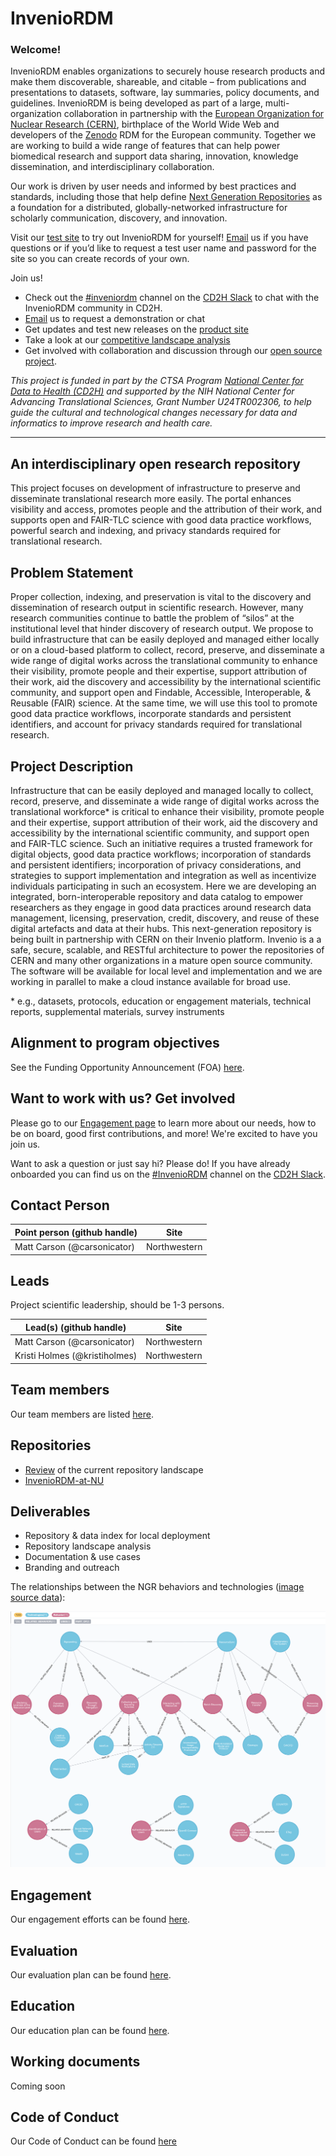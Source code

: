 # InvenioRDM

### Welcome!

InvenioRDM enables organizations to securely house research products and make them discoverable, shareable, and citable – from publications and presentations to datasets, software, lay summaries, policy documents, and guidelines. InvenioRDM is being developed as part of a large, multi-organization collaboration in partnership with the [European Organization for Nuclear Research (CERN)](https://home.cern/), birthplace of the World Wide Web and developers of the [Zenodo](https://zenodo.org/) RDM for the European community. Together we are working to build a wide range of features that can help power biomedical research and support data sharing, innovation, knowledge dissemination, and interdisciplinary collaboration.

Our work is driven by user needs and informed by best practices and standards, including those that help define [Next Generation Repositories](http://ngr.coar-repositories.org/) as a foundation for a distributed, globally-networked infrastructure for scholarly communication, discovery, and innovation. 

Visit our [test site](http://bit.ly/inveniordm-at-nu) to try out InvenioRDM for yourself! [Email](mailto:invenioRDM@northwestern.edu) us if you have questions or if you’d like to request a test user name and password for the site so you can create records of your own.

Join us!
* Check out the [#inveniordm](https://app.slack.com/client/T4SPTQGE7/CGH677GUT) channel on the [CD2H Slack](https://cd2h.slack.com/messages) to chat with the InvenioRDM community in CD2H.
* [Email](mailto:invenioRDM@northwestern.edu) us to request a demonstration or chat
* Get updates and test new releases on the [product site](https://invenio-software.org/)
* Take a look at our [competitive landscape analysis](https://github.com/data2health/repository-and-index-software)
* Get involved with collaboration and discussion through our [open source project](https://github.com/inveniosoftware/invenio-app-rdm). 

_This project is funded in part by the CTSA Program [National Center for Data to Health (CD2H)](https://ctsa.ncats.nih.gov/cd2h/) and supported by the NIH National Center for Advancing Translational Sciences, Grant Number U24TR002306, to help guide the cultural and technological changes necessary for data and informatics to improve research and health care._

________________

## An interdisciplinary open research repository

This project focuses on development of infrastructure to preserve and disseminate translational research more easily. The portal enhances visibility and access, promotes people and the attribution of their work, and supports open and FAIR-TLC science with good data practice workflows, powerful search and indexing, and privacy standards required for translational research.

## Problem Statement

Proper collection, indexing, and preservation is vital to the discovery and dissemination of research output in scientific research. However, many research communities continue to battle the problem of “silos” at the institutional level that hinder discovery of research output. We propose to build infrastructure that can be easily deployed and managed either locally or on a cloud-based platform to collect, record, preserve, and disseminate a wide range of digital works across the translational community to enhance their visibility, promote people and their expertise, support attribution of their work, aid the discovery and accessibility by the international scientific community, and support open and Findable, Accessible, Interoperable, & Reusable (FAIR) science. At the same time, we will use this tool to promote good data practice workflows, incorporate standards and persistent identifiers, and account for privacy standards required for translational research. 

## Project Description

Infrastructure that can be easily deployed and managed locally to collect, record, preserve, and disseminate a wide range of digital works across the translational workforce\* is critical to enhance their visibility, promote people and their expertise, support attribution of their work, aid the discovery and accessibility by the international scientific community, and support open and FAIR-TLC science. Such an initiative requires a trusted framework for digital objects, good data practice workflows; incorporation of standards and persistent identifiers; incorporation of privacy considerations, and strategies to support implementation and integration as well as incentivize individuals participating in such an ecosystem. Here we are developing an integrated, born-interoperable repository and data catalog to empower researchers as they engage in good data practices around research data management, licensing, preservation, credit, discovery, and reuse of these digital artefacts and data at their hubs. This next-generation repository is being built in partnership with CERN on their Invenio platform. Invenio is a a safe, secure, scalable, and RESTful architecture to power the repositories of CERN and many other organizations in a mature open source community. The software will be available for local level and implementation and we are working in parallel to make a cloud instance available for broad use.

\* e.g., datasets, protocols, education or engagement materials, technical reports, supplemental materials, survey instruments

## Alignment to program objectives
See the Funding Opportunity Announcement (FOA) [here](https://github.com/data2health/roadmap/blob/master/cd2h-foa.md).

## Want to work with us? Get involved
Please go to our [Engagement page](https://github.com/data2health/InvenioRDM/blob/master/engagement.md) to learn more about our needs, how to be on board, good first contributions, and more! We're excited to have you join us. 

Want to ask a question or just say hi? Please do! If you have already onboarded you can find us on the [#InvenioRDM](https://app.slack.com/client/T4SPTQGE7/CGH677GUT) channel on the [CD2H Slack](https://cd2h.slack.com/messages).

## Contact Person

| **Point person (github handle)**  | **Site** |
----------|--------------|
| Matt Carson (@carsonicator) | Northwestern
## Leads 

Project scientific leadership, should be 1-3 persons. 

Lead(s) (github handle) | Site
----------|--------------|
| Matt Carson (@carsonicator) | Northwestern
| Kristi Holmes (@kristiholmes) | Northwestern

## Team members 

Our team members are listed [here](https://github.com/data2health/InvenioRDM/blob/master/team.md).

## Repositories

* [Review](https://github.com/data2health/repository-and-index-software) of the current repository landscape
* [InvenioRDM-at-NU](https://github.com/galterlibrary/InvenioRDM-at-NU)

## Deliverables

* Repository & data index for local deployment
* Repository landscape analysis
* Documentation & use cases
* Branding and outreach

The relationships between the NGR behaviors and technologies ([image source data](http://ngr.coar-repositories.org/)): 

![alt text](https://github.com/data2health/InvenioRDM/blob/master/NGR_Behaviors_and_Technologies.png "NGR Behaviors and Technologies")

## Engagement

Our engagement efforts can be found [here](https://github.com/data2health/InvenioRDM/blob/master/engagement.md).

## Evaluation

Our evaluation plan can be found [here](https://github.com/data2health/InvenioRDM/blob/master/evaluation.md).

## Education

Our education plan can be found [here](https://github.com/data2health/InvenioRDM/blob/master/education.md).

## Working documents

Coming soon

## Code of Conduct
Our Code of Conduct can be found [here](https://github.com/data2health/InvenioRDM/blob/master/CODE_OF_CONDUCT.md)
